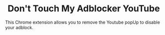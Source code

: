 <h1 align='center'>Don't Touch My Adblocker YouTube</h1>
This Chrome extension allows you to remove the Youtube popUp to disable your adblock.


